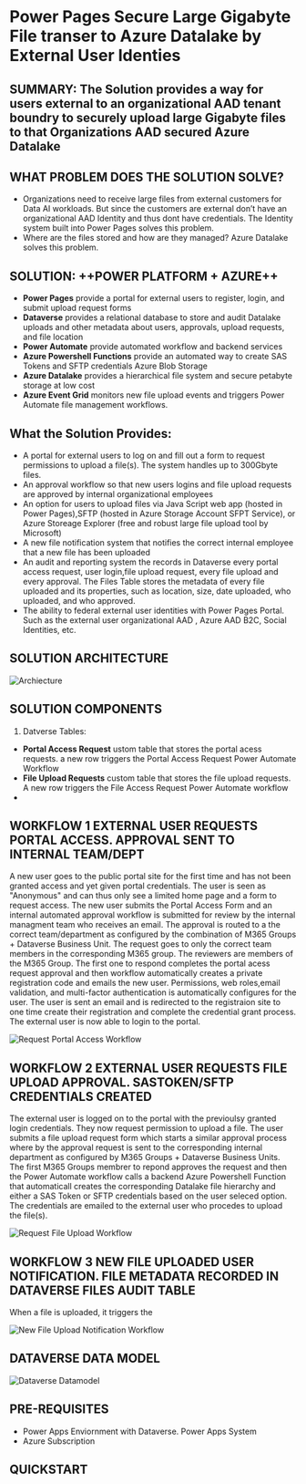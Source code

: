 # Power Pages Secure Large Gigabyte File transer to Azure Datalake by External User Identies

## SUMMARY: The Solution provides a way for users external to an organizational AAD tenant boundry to securely upload large Gigabyte files to that Organizations AAD secured Azure Datalake

## WHAT PROBLEM DOES THE SOLUTION SOLVE?
* Organizations need to receive large files from external customers for Data AI workloads. But since the customers are external don’t have an organizational AAD Identity and thus dont have credentials. The Identity system built into Power Pages solves this problem.
* Where  are the files stored and how are they managed?  Azure Datalake solves this problem.

## SOLUTION: ++POWER PLATFORM + AZURE++
* **Power Pages** provide a portal for external users to register, login, and submit upload request forms
* **Dataverse** provides a relational database to store and audit Datalake uploads and other metadata about users, approvals, upload requests, and file location
* **Power Automate** provide automated workflow and backend services
* **Azure Powershell Functions** provide an automated way to create SAS Tokens and SFTP credentials Azure Blob Storage
* **Azure Datalake** provides  a hierarchical file system and secure petabyte storage at low cost
* **Azure Event Grid** monitors new file upload events and triggers Power Automate file management workflows.

## What the Solution Provides:
* A portal for external users to log on and fill out a form to request permissions to upload a file(s). The system handles up to 300Gbyte files.
* An approval workflow so that new users logins and file upload requests are approved by internal organizational employees
* An option for users to upload files via Java Script web app (hosted in Power Pages),SFTP (hosted in Azure Storage Account SFPT Service), or Azure Storeage Explorer (free and robust large file upload tool by Microsoft)
* A new file notification system that notifies the correct internal employee that a new file has been uploaded
* An audit and reporting system the records in Dataverse every portal access request, user login,file upload request, every file upload and every approval. The Files Table stores the metadata of every file uploaded and its properties, such as location, size, date uploaded, who uploaded, and who approved.
* The ability to federal external user identities with Power Pages Portal.  Such as the external user organizational AAD , Azure AAD B2C, Social Identities, etc.
  

## SOLUTION ARCHITECTURE
![Archiecture](Architecture.png)

## SOLUTION COMPONENTS
1. Datverse Tables:
*  **Portal Access Request**    ustom table that stores the portal acess requests. a new row triggers the Portal Access Request Power Automate Workflow
*  **File Upload Requests**   custom table that stores the file upload requests. A new row triggers the File Access Request Power Automate workflow
*   

## WORKFLOW 1 EXTERNAL USER REQUESTS PORTAL ACCESS. APPROVAL SENT TO INTERNAL TEAM/DEPT
A new user goes to the public portal site for the first time and has not been granted access and  yet given portal credentials. The user is seen as "Anonymous" and can thus only see a limited home page and a form to request access.  The new user submits the  Portal Access Form and an internal automated approval workflow is submitted for review by the internal managment team who receives an email. The approval is routed to a the correct team/department as configured by the combination of M365 Groups + Dataverse Business Unit. The request goes to only the correct team members in the corresponding M365 group. The reviewers are members of the M365 Group. The first one to respond completes the portal acess request approval and then workflow automatically creates a private registration code and emails the new user.  Permissions, web roles,email validation, and multi-factor authentication is automatically configures for the user. The user is sent an email and is redirected to the registraion site to one time create their registration and complete the credential grant process. The external user is now able to login to the portal.


![Request Portal Access Workflow](requestportalaccessworkflow.png)
## WORKFLOW 2 EXTERNAL USER REQUESTS FILE UPLOAD APPROVAL. SASTOKEN/SFTP CREDENTIALS CREATED
The external user is logged on to the portal with the previoulsy granted login credentials. They now request permission to upload a file.  The user submits a file upload request form which starts a similar approval process where by the approval request is sent to the corresponding internal department as configured by M365 Groups + Dataverse Business Units.  The first M365 Groups membrer to repond approves the request and then the Power Automate workflow calls a backend Azure Powershell Function that automaticall creates the corresponding Datalake file hierarchy and either a  SAS Token or SFTP credentials based on the user seleced option.  The credentials are emailed to the external user who procedes to upload the file(s).

![Request File Upload Workflow](requestfileuploadworkflow.png)

## WORKFLOW 3 NEW FILE UPLOADED USER NOTIFICATION. FILE METADATA RECORDED IN DATAVERSE FILES AUDIT TABLE
When a file is uploaded, it triggers the 

![New File Upload Notification Workflow](newfileuploadednotificationworkflow.png)

## DATAVERSE DATA MODEL

![Dataverse Datamodel](datamodel.png)



## PRE-REQUISITES
* Power Apps Enviornment with Dataverse. Power Apps System
* Azure Subscription
## QUICKSTART
